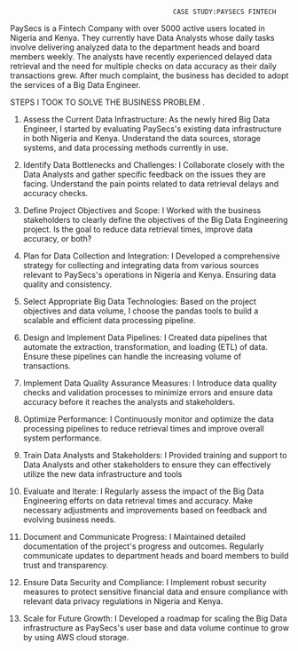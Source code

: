                                              CASE STUDY:PAYSECS FINTECH

PaySecs is a Fintech Company with over 5000 active users located in Nigeria and Kenya. They currently have Data Analysts whose daily tasks involve delivering analyzed data to the department heads and board members weekly. The analysts have recently experienced delayed data retrieval and the need for multiple checks on data accuracy as their daily transactions grew. After much complaint, the business has decided to adopt the services of a Big Data Engineer.

STEPS I TOOK TO SOLVE THE BUSINESS PROBLEM .
1. Assess the Current Data Infrastructure:
As the newly hired Big Data Engineer, I started by evaluating PaySecs's existing data infrastructure in both Nigeria and Kenya. Understand the data sources, storage systems, and data processing methods currently in use.

2. Identify Data Bottlenecks and Challenges:
 I Collaborate closely with the Data Analysts and gather specific feedback on the issues they are facing. Understand the pain points related to data retrieval delays and accuracy checks.

3. Define Project Objectives and Scope:
 I Worked with the business stakeholders to clearly define the objectives of the Big Data Engineering project. Is the goal to reduce data retrieval times, improve data accuracy, or both?

4. Plan for Data Collection and Integration:
 I Developed a comprehensive strategy for collecting and integrating data from various sources relevant to PaySecs's operations in Nigeria and Kenya. Ensuring data quality and consistency.

5. Select Appropriate Big Data Technologies:
  Based on the project objectives and data volume, I choose the pandas  tools to build a scalable and efficient data processing pipeline.

6. Design and Implement Data Pipelines:
I Created data pipelines that automate the extraction, transformation, and loading (ETL) of data. Ensure these pipelines can handle the increasing volume of transactions.

7. Implement Data Quality Assurance Measures:
 I Introduce data quality checks and validation processes to minimize errors and ensure data accuracy before it reaches the analysts and stakeholders.

8. Optimize Performance:
 I Continuously monitor and optimize the data processing pipelines to reduce retrieval times and improve overall system performance.

9. Train Data Analysts and Stakeholders:
I  Provided training and support to Data Analysts and other stakeholders to ensure they can effectively utilize the new data infrastructure and tools

10. Evaluate and Iterate:
I Regularly assess the impact of the Big Data Engineering efforts on data retrieval times and accuracy. Make necessary adjustments and improvements based on feedback and evolving business needs.

11. Document and Communicate Progress:
I Maintained detailed documentation of the project's progress and outcomes. Regularly communicate updates to department heads and board members to build trust and transparency.

12. Ensure Data Security and Compliance:
 I Implement robust security measures to protect sensitive financial data and ensure compliance with relevant data privacy regulations in Nigeria and Kenya.

13. Scale for Future Growth:
 I Developed a roadmap for scaling the Big Data infrastructure as PaySecs's user base and data volume continue to grow by using AWS cloud storage.

